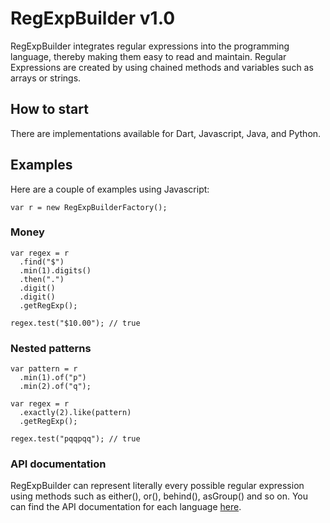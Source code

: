 RegExpBuilder v1.0
=============
RegExpBuilder integrates regular expressions into the programming language, thereby making them easy to read and maintain. Regular Expressions are created by using chained methods and variables such as arrays or strings.

<h2>How to start</h2>
There are implementations available for Dart, Javascript, Java, and Python.

<h2>Examples</h2>
Here are a couple of examples using Javascript:

```
var r = new RegExpBuilderFactory();
```

<h3>Money</h3>

```
var regex = r
  .find("$")
  .min(1).digits()
  .then(".")
  .digit()
  .digit()
  .getRegExp();
  
regex.test("$10.00"); // true
```

<h3>Nested patterns</h3>

```
var pattern = r
  .min(1).of("p")
  .min(2).of("q");

var regex = r
  .exactly(2).like(pattern)
  .getRegExp();

regex.test("pqqpqq"); // true
```

<h3>API documentation</h3>
RegExpBuilder can represent literally every possible regular expression using methods such as either(), or(), behind(), asGroup() and so on. You can find the API documentation for each language <a href="https://github.com/thebinarysearchtree/RegExpBuilder/wiki">here</a>.
